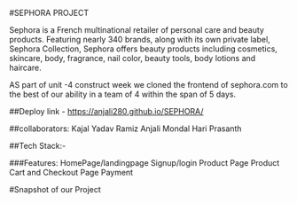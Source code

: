 #SEPHORA PROJECT

Sephora is a French multinational retailer of personal care and beauty products. Featuring nearly 340 brands, along with its own private label, 
Sephora Collection, Sephora offers beauty products including cosmetics, skincare, body, fragrance, nail color, beauty tools, body lotions and haircare.

AS part of unit -4 construct week we cloned the frontend of sephora.com to the best of our ability in a team of 4 within the span of 5 days.

##Deploy link - https://anjali280.github.io/SEPHORA/

##collaborators:
Kajal Yadav
Ramiz
Anjali Mondal
Hari Prasanth

##Tech Stack:-


###Features:
HomePage/landingpage
Signup/login
Product Page
Product Cart and Checkout Page
Payment


#Snapshot of our Project
